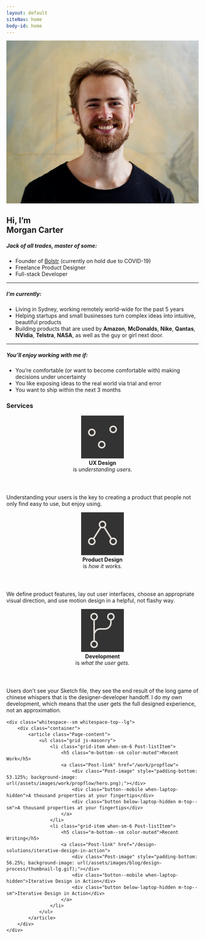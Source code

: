 ```yaml
---
layout: default
siteNav: home
body-id: home
---
```


<div class="Page">
	<div class="whitespace--sm whitespace-bottom--md">
		<div class="container">
			<article class="Page-content">
				<div class="grid">
					<div class="grid-item when-sm-6">
						<picture>
							<source media="(min-width: 568px)" srcset="/assets/images/home/me_yoga.jpg">
							<img src="/assets/images/home/me_yoga_mobile.jpg">
						</picture>
					</div>
					<div class="grid-item when-sm-6 Essay Essay--blog" markdown="1">
<h1 class="m-top--lg when-sm-m-top--0">
	Hi, I’m
	<br class="below-lg-hidden">
	Morgan Carter
</h1>

##### Jack of all trades, master of some:

- Founder of [Bolstr](http://bolstr.app/) <span class="color-muted">(currently on hold due to COVID-19)</span>
- Freelance Product Designer
- Full-stack Developer

---

##### I’m currently:

- Living in Sydney, working remotely world-wide for the past 5 years
- Helping startups and small businesses turn complex ideas into intuitive, beautiful products
- Building products that are used by **Amazon**, **McDonalds**, **Nike**, **Qantas**, **NVidia**, **Telstra**, **NASA**, as well as the guy or girl next door.

---

##### You’ll enjoy working with me if:

- You’re comfortable (or want to become comfortable with) making decisions under uncertainty
- You like exposing ideas to the real world via trial and error
- You want to ship within the next 3 months

</div>
				</div>
			</article>
		</div>
	</div>
	<div class="whitespace--sm bg-black color-bg">
		<div class="container container--md">
			<article class="Page-content">
				<h3 class="text-center">Services</h3>
				<div class="grid">
					<div class="grid-item when-lg-4 m-top--xl">
						<div class="media">
							<header>
								<img src="/assets/icon/home-ux.svg" class="m-right--xs">
								<div>
									<strong>UX Design</strong>
									<br>
									is
									<em>understanding users.</em>
								</div>
							</header>
							<p class="text-sm color-muted m-top--0">Understanding your users is the key to creating a product that people not only find easy to use, but enjoy using.</p>
						</div>
					</div>
					<div class="grid-item when-lg-4 m-top--xl">
						<div class="media">
							<header>
								<img src="/assets/icon/home-product.svg" class="m-right--xs">
								<div>
									<strong>Product Design</strong>
									<br>
									is
									<em>how it works.</em>
								</div>
							</header>
							<p class="text-sm color-muted m-top--0">We define product features, lay out user interfaces, choose an appropriate visual direction, and use motion design in a helpful, not flashy way.</p>
						</div>
					</div>
					<div class="grid-item when-lg-4 m-top--xl">
						<div class="media">
							<header>
								<img src="/assets/icon/home-development.svg" class="m-right--xs">
								<div>
									<strong>Development</strong>
									<br>
									is
									<em>what the user gets.</em>
								</div>
							</header>
							<p class="text-sm color-muted m-top--0">Users don't see your Sketch file, they see the end result of the long game of chinese whispers that is the designer-developer handoff. I do my own development, which means that the user gets the full designed experience, not an approximation.</p>
						</div>
					</div>
					<!-- <div class="grid-item when-lg-3 m-top--xl">
						<div class="media">
							<header>
								<img src="/assets/icon/home-thinking.svg" class="m-right--xs">
								<div>
									<strong>Design Thinking</strong>
									<br>
									is
									<em>design, but not tech.</em>
								</div>
							</header>
							<p class="text-sm color-muted m-top--0">Donec id elit non mi porta gravida at eget metus. Nulla vitae elit libero, a pharetra augue. Curabitur blandit tempus porttitor.</p>
						</div>
					</div> -->
				</div>
			</article>
		</div>
	</div>

	<div class="whitespace--sm whitespace-top--lg">
		<div class="container">
			<article class="Page-content">
				<ul class="grid js-masonry">
					<li class="grid-item when-sm-6 Post-listItem">
						<h5 class="m-bottom--sm color-muted">Recent Work</h5>
						<a class="Post-link" href="/work/propflow">
							<div class="Post-image" style="padding-bottom: 53.125%; background-image: url(/assets/images/work/propflow/hero.png);"></div>
							<div class="button--mobile when-laptop-hidden">A thousand properties at your fingertips</div>
							<div class="button below-laptop-hidden m-top--sm">A thousand properties at your fingertips</div>
						</a>
					</li>
					<li class="grid-item when-sm-6 Post-listItem">
						<h5 class="m-bottom--sm color-muted">Recent Writing</h5>
						<a class="Post-link" href="/design-solutions/iterative-design-in-action">
							<div class="Post-image" style="padding-bottom: 56.25%; background-image: url(/assets/images/blog/design-process/thumbnail-lg.gif);"></div>
							<div class="button--mobile when-laptop-hidden">Iterative Design in Action</div>
							<div class="button below-laptop-hidden m-top--sm">Iterative Design in Action</div>
						</a>
					</li>
				</ul>
			</article>
		</div>
	</div>
</div>